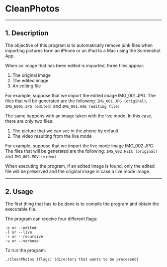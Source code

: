 # CleanPhotos
<hr>

## 1. Description 

The objective of this program is to automatically remove junk files when importing pictures form an iPhone or an iPad to
a Mac using the Screenshot App.

When an image that has been edited is imported, three files appear:
1. The original image
2. The edited image
3. An editing file

For example, suppose that we import the edited image IMG_001.JPG. The files that will be generated are the following:
``IMG_001.JPG (original)``, ``IMG_E001.JPG (edited)`` and ``IMG_001.AAE (editing file)``

The same happens with an image taken with the live mode. In this case, there are only two files:
1. The picture that we can see in the phone by default
2. The video resulting from the live mode

For example, suppose that we import the live mode image IMG_002.JPG. The files that will be generated are the following:
``IMG_002.HEIC (original)`` and ``IMG_002.MOV (video)``

When executing the program, if an edited image is found, only the edited file will be preserved and the original image
in case a live mode image.

<hr>

## 2. Usage

The first thing that has to be done is to compile the program and obtain the executable file.

The program can receive four different flags:
```
-e or --edited
-l or --live
-r or --recursive
-v or --verbose
```
To run the program:
```
./CleanPhotos (flags) (directory that wants to be processed)
```
